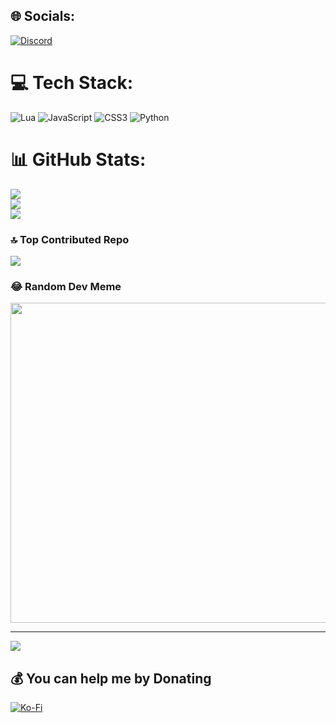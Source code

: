 
## 🌐 Socials:
[![Discord](https://img.shields.io/badge/Discord-%237289DA.svg?logo=discord&logoColor=white)](https://discord.gg/.srax) 

# 💻 Tech Stack:
![Lua](https://img.shields.io/badge/lua-%232C2D72.svg?style=for-the-badge&logo=lua&logoColor=white) ![JavaScript](https://img.shields.io/badge/javascript-%23323330.svg?style=for-the-badge&logo=javascript&logoColor=%23F7DF1E) ![CSS3](https://img.shields.io/badge/css3-%231572B6.svg?style=for-the-badge&logo=css3&logoColor=white) ![Python](https://img.shields.io/badge/python-3670A0?style=for-the-badge&logo=python&logoColor=ffdd54)
# 📊 GitHub Stats:
![](https://github-readme-stats.vercel.app/api?username=SraxDev&theme=nord&hide_border=true&include_all_commits=false&count_private=false)<br/>
![](https://github-readme-streak-stats.herokuapp.com/?user=SraxDev&theme=nord&hide_border=true)<br/>
![](https://github-readme-stats.vercel.app/api/top-langs/?username=SraxDev&theme=nord&hide_border=true&include_all_commits=false&count_private=false&layout=compact)

### 🔝 Top Contributed Repo
![](https://github-contributor-stats.vercel.app/api?username=SraxDev&limit=5&theme=nord&combine_all_yearly_contributions=true)

### 😂 Random Dev Meme
<img src="https://rm.up.railway.app/" width="512px"/>

---
[![](https://visitcount.itsvg.in/api?id=SraxDev&icon=0&color=12)](https://visitcount.itsvg.in)

  ## 💰 You can help me by Donating
  [![Ko-Fi](https://img.shields.io/badge/Ko--fi-F16061?style=for-the-badge&logo=ko-fi&logoColor=white)](https://ko-fi.com/https://ko-fi.com/sraxdev) 

  
<!-- Proudly created with GPRM ( https://gprm.itsvg.in ) -->
